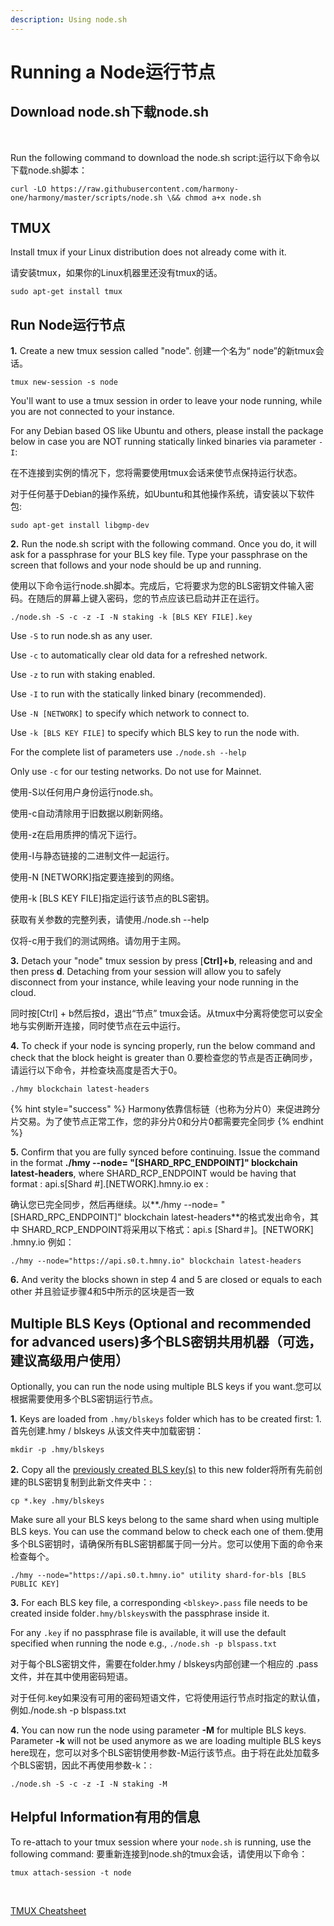 ```yaml
---
description: Using node.sh
---
```


# Running a Node运行节点

## Download node.sh下载node.sh <a id="download-node-sh"></a>

‌

Run the following command to download the node.sh script:运行以下命令以下载node.sh脚本：

```text
curl -LO https://raw.githubusercontent.com/harmony-one/harmony/master/scripts/node.sh \&& chmod a+x node.sh‌
```

## TMUX <a id="tmux"></a>

Install tmux if your Linux distribution does not already come with it.

请安装tmux，如果你的Linux机器里还没有tmux的话。

```text
sudo apt-get install tmux
```

## Run Node运行节点  <a id="run-node"></a>

**1.** Create a new tmux session called "node". 创建一个名为“ node”的新tmux会话。

```text
tmux new-session -s node
```

You'll want to use a tmux session in order to leave your node running, while you are not connected to your instance.

For any Debian based OS like Ubuntu and others, please install the package below in case you are NOT running statically linked binaries via parameter `-I`:

在不连接到实例的情况下，您将需要使用tmux会话来使节点保持运行状态。

对于任何基于Debian的操作系统，如Ubuntu和其他操作系统，请安装以下软件包:

```text
sudo apt-get install libgmp-dev
```

**2.** Run the node.sh script with the following command. Once you do, it will ask for a passphrase for your BLS key file. Type your passphrase on the screen that follows and your node should be up and running.

使用以下命令运行node.sh脚本。完成后，它将要求为您的BLS密钥文件输入密码。在随后的屏幕上键入密码，您的节点应该已启动并正在运行。

```text
./node.sh -S -c -z -I -N staking -k [BLS KEY FILE].key
```

Use `-S` to run node.sh as any user.

Use `-c` to automatically clear old data for a refreshed network.

Use `-z` to run with staking enabled.

Use `-I` to run with the statically linked binary \(recommended\).

Use `-N [NETWORK]` to specify which network to connect to.

Use `-k [BLS KEY FILE]` to specify which BLS key to run the node with.

For the complete list of parameters use `./node.sh --help`

Only use `-c` for our testing networks. Do not use for Mainnet.‌

使用-S以任何用户身份运行node.sh。

使用-c自动清除用于旧数据以刷新网络。

使用-z在启用质押的情况下运行。

使用-I与静态链接的二进制文件一起运行。

使用-N \[NETWORK\]指定要连接到的网络。

使用-k \[BLS KEY FILE\]指定运行该节点的BLS密钥。

获取有关参数的完整列表，请使用./node.sh --help

仅将-c用于我们的测试网络。请勿用于主网。

**3.** Detach your "node" tmux session by press \[**Ctrl\]+b**, releasing and and then press **d**. Detaching from your session will allow you to safely disconnect from your instance, while leaving your node running in the cloud.‌

同时按\[Ctrl\] + b然后按d，退出“节点” tmux会话。从tmux中分离将使您可以安全地与实例断开连接，同时使节点在云中运行。

**4.** To check if your node is syncing properly, run the below command and check that the block height is greater than 0.要检查您的节点是否正确同步，请运行以下命令，并检查块高度是否大于0。

```text
./hmy blockchain latest-headers
```

{% hint style="success" %}
Harmony依靠信标链（也称为分片0）来促进跨分片交易。为了使节点正常工作，您的非分片0和分片0都需要完全同步
{% endhint %}

**5.** Confirm that you are fully synced before continuing. Issue the command in the format **./hmy --node= "\[SHARD\_RPC\_ENDPOINT\]" blockchain latest-headers**, where SHARD\_RCP\_ENDPOINT would be having that format : api.s\[Shard \#\].\[NETWORK\].hmny.io ex : 

确认您已完全同步，然后再继续。以**./hmy --node= "\[SHARD\_RPC\_ENDPOINT\]" blockchain latest-headers**的格式发出命令，其中 SHARD\_RCP\_ENDPOINT将采用以下格式：api.s \[Shard＃\]。\[NETWORK\] .hmny.io 例如：

```text
./hmy --node="https://api.s0.t.hmny.io" blockchain latest-headers‌
```

**6.** And verity the blocks shown in step 4 and 5 are closed or equals to each other‌ 并且验证步骤4和5中所示的区块是否一致

## Multiple BLS Keys \(Optional and recommended for advanced users\)多个BLS密钥共用机器（可选，建议高级用户使用） <a id="multiple-bls-keys-optional-and-recommended-for-advanced-users"></a>

Optionally, you can run the node using multiple BLS keys if you want.‌您可以根据需要使用多个BLS密钥运行节点。

**1.** Keys are loaded from `.hmy/blskeys` folder which has to be created first: 1.首先创建.hmy / blskeys 从该文件夹中加载密钥：

```text
mkdir -p .hmy/blskeys
```

**2.** Copy all the [previously created BLS key\(s\)](https://docs.harmony.one/home/validators/first-time-setup/generating-a-bls-key) to this new folder将所有先前创建的BLS密钥复制到此新文件夹中：:

```text
cp *.key .hmy/blskeys
```

Make sure all your BLS keys belong to the same shard when using multiple BLS keys. You can use the command below to check each one of them.使用多个BLS密钥时，请确保所有BLS密钥都属于同一分片。您可以使用下面的命令来检查每个。

```text
./hmy --node="https://api.s0.t.hmny.io" utility shard-for-bls [BLS PUBLIC KEY]
```

**3.** For each BLS key file, a corresponding `<blskey>.pass` file needs to be created inside folder`.hmy/blskeys`with the passphrase inside it.

For any `.key` if no passphrase file is available, it will use the default specified when running the node e.g., `./node.sh -p blspass.txt`‌

对于每个BLS密钥文件，需要在folder.hmy / blskeys内部创建一个相应的 .pass文件，并在其中使用密码短语。

对于任何.key如果没有可用的密码短语文件，它将使用运行节点时指定的默认值，例如./node.sh -p blspass.txt

**4.** You can now run the node using parameter **-M** for multiple BLS keys. Parameter **-k** will not be used anymore as we are loading multiple BLS keys here现在，您可以对多个BLS密钥使用参数-M运行该节点。由于将在此处加载多个BLS密钥，因此不再使用参数-k：:

```text
./node.sh -S -c -z -I -N staking -M
```

## Helpful Information有用的信息 <a id="helpful-information"></a>

To re-attach to your tmux session where your `node.sh` is running, use the following command: 要重新连接到node.sh的tmux会话，请使用以下命令：

```text
tmux attach-session -t node
```

‌

​[TMUX Cheatsheet](https://gist.github.com/henrik/1967800)​


